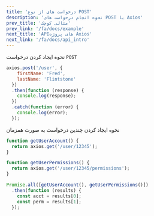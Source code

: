 ```yaml
---
title: 'درخواست های از نوع POST'
description: 'نحوه انجام درخواست های POST با Axios'
prev_title: 'مثالی کوچک'
prev_link: '/fa/docs/example'
next_title: 'APIهای پروژه Axios'
next_link: '/fa/docs/api_intro'
---
```


نحوه ایجاد کردن درخواست `POST`

```js
axios.post('/user', {
    firstName: 'Fred',
    lastName: 'Flintstone'
  })
  .then(function (response) {
    console.log(response);
  })
  .catch(function (error) {
    console.log(error);
  });
```

نحوه ایجاد کردن چندین درخواست به صورت همزمان

```js
function getUserAccount() {
  return axios.get('/user/12345');
}

function getUserPermissions() {
  return axios.get('/user/12345/permissions');
}

Promise.all([getUserAccount(), getUserPermissions()])
  .then(function (results) {
    const acct = results[0];
    const perm = results[1];
  });
```
